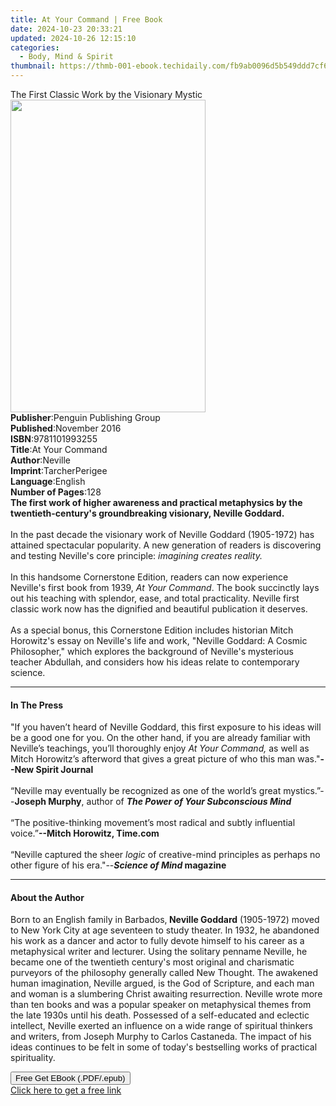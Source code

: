 ```yaml
---
title: At Your Command | Free Book
date: 2024-10-23 20:33:21
updated: 2024-10-26 12:15:10
categories:
  - Body, Mind & Spirit
thumbnail: https://thmb-001-ebook.techidaily.com/fb9ab0096d5b549ddd7cf6d39f1044140a27c6481be1353856839bae8c94f042.jpg
---
```

<main id="book-container">
  <div class="flex flex-col">
    <div class="book-brief flex-1 py-6 px-4 sm:p-6 md:py-10 md:px-8">
      <!-- brief-->
      <div class="book-brief-main">
        The First Classic Work by the Visionary Mystic
      </div>
    </div>
    <div
      class="book-meta-info flex-1 grid gap-4 col-start-1 col-end-3 row-start-1 sm:mb-6 sm:grid-cols-4 lg:gap-6 lg:col-start-2 lg:row-end-6 lg:row-span-6 lg:mb-0"
    >
      <div
        class="book-meta-info-left place-content-center mt-4 p-4 text-sm leading-6 col-start-2 col-span-2 dark:text-slate-400"
      >
        <img
          class="w-full h-500 object-cover rounded-lg sm:h-255 sm:col-span-2 lg:col-span-full"
          src="https://img-001-ebook.techidaily.com/22ad7c77dc25e31849eba17aa065571e9dc92f2aebfa641e6c6de77ec6a47885.jpg"
          alt=""
          width="312"
          height="500"
        />
      </div>
      <div
        class="book-meta-info-right mt-2 col-start-1 row-start-2 col-span-3 self-center"
      >
        <!-- meta data  -->
        <div class="flex flex-col px-4 md:px-8">
          <div class="flex-1">
            <strong>Publisher</strong>:<span class="px-2"
              >Penguin Publishing Group</span
            >
          </div>
          <div class="flex-1">
            <strong>Published</strong>:<span class="px-2">November 2016</span>
          </div>
          <div class="flex-1">
            <strong>ISBN</strong>:<span class="px-2">9781101993255</span>
          </div>
          <div class="flex-1">
            <strong>Title</strong>:<span class="px-2">At Your Command</span>
          </div>
          <div class="flex-1">
            <strong>Author</strong>:<span class="px-2">Neville</span>
          </div>
          <div class="flex-1">
            <strong>Imprint</strong>:<span class="px-2">TarcherPerigee</span>
          </div>
          <div class="flex-1">
            <strong>Language</strong>:<span class="px-2">English</span>
          </div>
          <div class="flex-1">
            <strong>Number of Pages</strong>:<span class="px-2">128</span>
          </div>
        </div>
      </div>
    </div>
    <div class="book-description flex-1 py-6 px-4 sm:p-6 md:py-10 md:px-8">
      <div class="book-description-main">
        <div accordion-content="" id="description">
          <b
            >The first work of higher awareness and practical metaphysics by the
            twentieth-century's groundbreaking visionary, Neville Goddard.</b
          ><br /><br />In the past decade the visionary work of Neville Goddard
          (1905-1972) has attained spectacular popularity. A new generation of
          readers is discovering and testing Neville's core principle:
          <i>imagining creates reality. </i><br /><br />In this handsome
          Cornerstone Edition, readers can now experience Neville's first book
          from 1939, <i>At Your Command</i>. The book succinctly lays out his
          teaching with splendor, ease, and total practicality. Neville first
          classic work now has the dignified and beautiful publication it
          deserves. <br /><br />As a special bonus, this Cornerstone Edition
          includes historian Mitch Horowitz's essay on Neville's life and work,
          "Neville Goddard: A Cosmic Philosopher," which explores the background
          of Neville's mysterious teacher Abdullah, and considers how his ideas
          relate to contemporary science.
        </div>
      </div>
    </div>
    <div class="book-excerpts flex-1 py-6 px-4 sm:p-6 md:py-10 md:px-8">
      <!-- excerpts-->
      <div class="book-excerpts-main">
        <hr />
        <h4 class="placeholder placeholder-heading">
          <span>In The Press</span>
        </h4>
        <p>
          "If you haven’t heard of Neville Goddard, this first exposure to his
          ideas will be a good one for you. On the other hand, if you are
          already familiar with Neville’s teachings, you’ll thoroughly enjoy
          <i>At Your Command,</i> as well as Mitch Horowitz’s afterword that
          gives a great picture of who this man was."<b>--New Spirit Journal</b
          ><br /><br />“Neville may eventually be recognized as one of the
          world’s great mystics.”--<b>Joseph Murphy</b>, author of
          <b><i>The Power of Your Subconscious Mind</i></b
          ><br />
          <b>&nbsp;</b><br />
          “The positive-thinking movement’s most radical and subtly influential
          voice.”<b>--Mitch Horowitz, Time.com</b> <br />
          &nbsp;<br />
          “Neville captured the sheer <i>logic</i> of creative-mind principles
          as perhaps no other figure of his era."--<b
            ><i>Science of Mind</i> magazine</b
          >
        </p>
      </div>
    </div>
    <div class="book-about-author flex-1 py-6 px-4 sm:p-6 md:py-10 md:px-8">
      <!-- about author-->
      <div class="book-main-author-main">
        <hr />
        <h4 class="placeholder placeholder-heading">
          <span>About the Author</span>
        </h4>
        <p>
          Born to an English family in Barbados,<b> Neville Goddard</b>
          (1905-1972) moved to New York City at age seventeen to study theater.
          In 1932, he abandoned his work as a dancer and actor to fully devote
          himself to his career as a metaphysical writer and lecturer. Using the
          solitary penname Neville, he became one of the twentieth century's
          most original and charismatic purveyors of the philosophy generally
          called New Thought. The awakened human imagination, Neville argued, is
          the God of Scripture, and each man and woman is a slumbering Christ
          awaiting resurrection. Neville wrote more than ten books and was a
          popular speaker on metaphysical themes from the late 1930s until his
          death. Possessed of a self-educated and eclectic intellect, Neville
          exerted an influence on a wide range of spiritual thinkers and
          writers, from Joseph Murphy to Carlos Castaneda. The impact of his
          ideas continues to be felt in some of today's bestselling works of
          practical spirituality.
        </p>
      </div>
    </div>
    <div class="book-free-get flex-1 py-6 px-4 sm:p-6 md:py-10 md:px-8">
      <button
        id="btn-free-get"
        class="bg-blue-500 hover:bg-blue-700 text-white font-bold py-2 px-4 rounded"
      >
        Free Get EBook (.PDF/.epub)
      </button>
      <div id="countdown-display" class="px-2 text-lg mt-2"></div>
      <a
        id="free-link"
        class="hidden bg-blue-500 hover:bg-blue-700 text-white font-bold py-2 px-4 rounded"
        href="https://www.ebooks.com/en-us/book/95624522/at-your-command/neville/"
        target="_blank"
        >Click here to get a free link</a
      >
    </div>
    <script>
      let countdownTime = 0;
      let countdownInterval = null;
      document
        .getElementById('btn-free-get')
        .addEventListener('click', startCountdown);
      function startCountdown() {
        countdownTime = new Date().getTime() + 60000 * 3;
        countdownInterval = setInterval(updateCountdown, 1000);
        document.getElementById('btn-free-get').disabled = true;
        document
          .getElementById('btn-free-get')
          .classList.add('bg-gray-500', 'cursor-not-allowed');
      }
      function updateCountdown() {
        let currentTime = new Date().getTime();
        let timeLeft = countdownTime - currentTime;
        let secondsLeft = Math.floor(timeLeft / 1000);
        document.getElementById('countdown-display').innerHTML =
          `Remaining time: ${secondsLeft} seconds.`;
        if (secondsLeft <= 0) {
          clearInterval(countdownInterval);
          document.getElementById('btn-free-get').classList.add('hidden');
          document.getElementById('free-link').classList.remove('hidden');
          document.getElementById('countdown-display').innerHTML = '';
        }
      }
    </script>
  </div>
</main>
